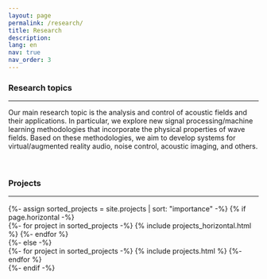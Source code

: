 ```yaml
---
layout: page
permalink: /research/
title: Research
description:
lang: en 
nav: true
nav_order: 3
---
```


### Research topics

---

Our main research topic is the analysis and control of acoustic fields and their applications. In particular, we explore new signal processing/machine learning methodologies that incorporate the physical properties of wave fields. Based on these methodologies, we aim to develop systems for virtual/augmented reality audio, noise control, acoustic imaging, and others.

<div style="width: 90%; margin: 1rem;">
<script defer class="speakerdeck-embed" data-id="0c16bb1b61784f8da13b20ea2281e8d1" data-ratio="1.7777777777777777" src="//speakerdeck.com/assets/embed.js"></script>
</div>

<br />

### Projects

---

<div class="projects" style="margin-top: 1rem;">
<!-- Display projects without categories -->
{%- assign sorted_projects = site.projects | sort: "importance" -%}
<!-- Generate cards for each project -->
{% if page.horizontal -%}
<div class="container">
<div class="row row-cols-2">
{%- for project in sorted_projects -%}
    {% include projects_horizontal.html %}
{%- endfor %}
</div>
</div>
{%- else -%}
<div class="grid">
{%- for project in sorted_projects -%}
    {% include projects.html %}
{%- endfor %}
</div>
{%- endif -%}
</div>